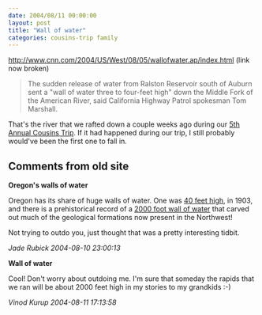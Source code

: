 ```yaml
---
date: 2004/08/11 00:00:00
layout: post
title: "Wall of water"
categories: cousins-trip family
---
```


http://www.cnn.com/2004/US/West/08/05/wallofwater.ap/index.html (link now broken)

> The sudden release of water from Ralston Reservoir south of Auburn sent a "wall of water three to four-feet high" down the Middle Fork of the American River, said California Highway Patrol spokesman Tom Marshall. 

That's the river that we rafted down a couple weeks ago during our [5th Annual Cousins Trip](http://kurup.org/photo/album?album_id=14824). If it had happened during our trip, I still probably would've been the first one to fall in.

<div id="comment-box">
<h2>Comments from old site</h2>

<div class="one-comment">
<p><b>Oregon's walls of water</b></p>
<p>
Oregon has its share of huge walls of water. One was <a href="http://www.wrh.noaa.gov/Portland/history.html">40 feet high</a>, in 1903, and there is a prehistorical record of a <a href="http://www.fs.fed.us/r6/columbia/missoula.htm">2000 foot wall of water</a> that carved out much of the geological formations now present in the Northwest!
</p>
<p>
Not trying to outdo you, just thought that was a pretty interesting
tidbit.
</p>
<address class="signature">
<span class="author">Jade Rubick</span>
<span class="date">2004-08-10 23:00:13</span>
</address>
</div>

<div class="my-comment">
<p><b>Wall of water</b></p>
<p>
Cool! Don't worry about outdoing me. I'm sure that someday the rapids that we ran will be about 2000 feet high in my stories to my grandkids :-)
</p>
<address class="signature">
<span class="author">Vinod Kurup</span>
<span class="date">2004-08-11 17:13:58</span>
</address>
</div>

</div>
